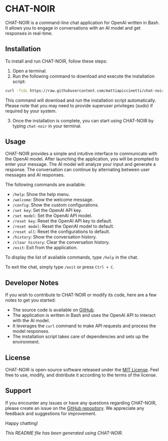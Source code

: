 # CHAT-NOIR

CHAT-NOIR is a command-line chat application for OpenAI written in Bash. It allows you to engage in conversations with an AI model and get responses in real-time.

## Installation

To install and run CHAT-NOIR, follow these steps:

1. Open a terminal.
2. Run the following command to download and execute the installation script:

```bash
curl -fsSL https://raw.githubusercontent.com/mattiapiccinetti/chat-noir/main/install.sh | sh
```

This command will download and run the installation script automatically. Please note that you may need to provide superuser privileges (sudo) if required by your system.

3. Once the installation is complete, you can start using CHAT-NOIR by typing `chat-noir` in your terminal.

## Usage

CHAT-NOIR provides a simple and intuitive interface to communicate with the OpenAI model. After launching the application, you will be prompted to enter your message. The AI model will analyze your input and generate a response. The conversation can continue by alternating between user messages and AI responses.

The following commands are available:
- `/help`: Show the help menu.
- `/welcome`: Show the welcome message.
- `/config`: Show the custom configurations.
- `/set key`: Set the OpenAI API key.
- `/set model`: Set the OpenAI API model.
- `/reset key`: Reset the OpenAI API key to default.
- `/reset model`: Reset the OpenAI model to default.
- `/reset all`: Reset the configurations to default.
- `/history`: Show the conversation history.
- `/clear history`: Clear the conversation history.
- `/exit`: Exit from the application.

To display the list of available commands, type `/help` in the chat.

To exit the chat, simply type `/exit` or press `Ctrl + C`.

## Developer Notes

If you wish to contribute to CHAT-NOIR or modify its code, here are a few notes to get you started:

- The source code is available on [GitHub](https://github.com/mattiapiccinetti/chat-noir).
- The application is written in Bash and uses the OpenAI API to interact with the AI model.
- It leverages the `curl` command to make API requests and process the model responses.
- The installation script takes care of dependencies and sets up the environment.

## License

CHAT-NOIR is open-source software released under the [MIT License](https://github.com/mattiapiccinetti/chat-noir/blob/main/LICENSE). Feel free to use, modify, and distribute it according to the terms of the license.

## Support

If you encounter any issues or have any questions regarding CHAT-NOIR, please create an issue on the [GitHub repository](https://github.com/mattiapiccinetti/chat-noir/issues). We appreciate any feedback and suggestions for improvement.

Happy chatting!


_This README file has been generated using CHAT-NOIR._